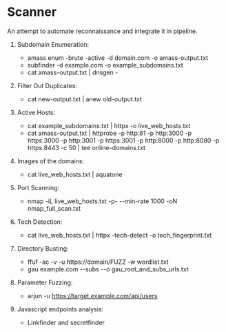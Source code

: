 # Scanner
An attempt to automate reconnaissance and integrate it in pipeline.

1. Subdomain Enumeration:   
   - amass enum -brute -active -d domain.com -o amass-output.txt
   - subfinder -d example.com -o example_subdomains.txt
   - cat amass-output.txt | dnsgen -

2. Filter Out Duplicates:   
   - cat new-output.txt | anew old-output.txt

3. Active Hosts:   
   - cat example_subdomains.txt | httpx -o live_web_hosts.txt
   - cat amass-output.txt | httprobe -p http:81 -p http:3000 -p https:3000 -p http:3001 -p https:3001 -p http:8000 -p http:8080 -p https:8443 -c 50 | tee online-domains.txt

4. Images of the domains:
   - cat live_web_hosts.txt | aquatone

5. Port Scanning:
   - nmap -iL live_web_hosts.txt -p- --min-rate 1000 -oN nmap_full_scan.txt
  
6. Tech Detection:
   - cat live_web_hosts.txt | httpx -tech-detect -o tech_fingerprint.txt
  
7. Directory Busting:
   - ffuf -ac -v -u https://domain/FUZZ -w wordlist.txt
   - gau example.com --subs --o gau_root_and_subs_urls.txt
  
8. Parameter Fuzzing:
   - arjun -u https://target.example.com/api/users

9. Javascript endpoints analysis:
    - Linkfinder and secretfinder
